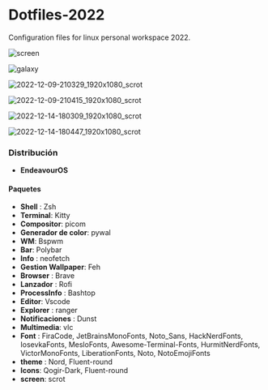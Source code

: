 # Dotfiles-2022
Configuration files for linux personal workspace 2022.

![screen](https://user-images.githubusercontent.com/90487955/206612737-6fb1f4b8-e1ff-4a54-8b63-a153f5dd6d8a.png)

![galaxy](https://user-images.githubusercontent.com/90487955/206738586-94f96181-1be3-4a04-8732-2882d3fccded.jpeg)

![2022-12-09-210329_1920x1080_scrot](https://user-images.githubusercontent.com/90487955/206823418-62ae4113-a8a9-482d-857d-b8fc2bb6e186.png)

![2022-12-09-210415_1920x1080_scrot](https://user-images.githubusercontent.com/90487955/206823476-d7c0146e-75a7-40c9-9796-f9003b560913.png)

![2022-12-14-180309_1920x1080_scrot](https://user-images.githubusercontent.com/90487955/207734200-41c14b8a-e8c0-470d-9b41-6285a5e0e1fa.png)

![2022-12-14-180447_1920x1080_scrot](https://user-images.githubusercontent.com/90487955/207734378-5d53456d-ac78-441e-a98d-07120dc55982.png)


### Distribución

-  **EndeavourOS**

#### Paquetes
- **Shell** : Zsh
- **Terminal**: Kitty
- **Compositor**: picom
- **Generador de color**: pywal
- **WM**: Bspwm
- **Bar**: Polybar
- **Info** : neofetch
- **Gestion Wallpaper**: Feh
- **Browser** : Brave
- **Lanzador** : Rofi 
- **ProcessInfo** : Bashtop
- **Editor**: Vscode
- **Explorer** : ranger
- **Notificaciones** : Dunst
- **Multimedia**: vlc
- **Font** : FiraCode, JetBrainsMonoFonts, Noto_Sans, HackNerdFonts, IosevkaFonts, MesloFonts, Awesome-Terminal-Fonts, HurmitNerdFonts, VictorMonoFonts, LiberationFonts, Noto, NotoEmojiFonts
- **theme** : Nord, Fluent-round
- **Icons**: Qogir-Dark, Fluent-round
- **screen**: scrot


